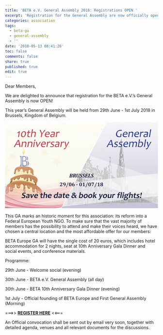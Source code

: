```yaml
---
title: 'BETA e.V. General Assembly 2018: Registrations OPEN '
excerpt: 'Registration for the General Assembly are now officially open. '
categories: association
tags:
  - beta-ga
  - general-assembly
  - ''
date: '2018-05-13 08:41:26'
toc: false
comments: false
share: true
published: true
edit: true
---
```

Dear Members,

We are delighted to announce that registration for the BETA e.V.’s General Assembly is now OPEN! 

This year’s General Assembly will be held from 29th June - 1st July 2018 in Brussels, Kingdom of Belgium.

![null](/assets/images/rsz_1a38a265a940926b2b6ce8fc621a9624cfcec5075_1_690x388.jpg)

This GA marks an historic moment for this association: its reform into a Federal European Youth NGO. To make sure that the vast majority of members has the possibility to attend and make their voices heard, we have chosen a central location and the most affordable offer for our members:

BETA Europe GA will have the single cost of 20 euros, which includes hotel accommodation for 2 nights, seat at 10th Anniversary Gala Dinner and social events, and conference materials.

Programme:

29th June - Welcome social (evening)

30th June - BETA e.V. General Assembly (all day)

30th June - BETA 10th Anniversary Gala Dinner (evening)

1st July - Official founding of BETA Europe and First General Assembly (Morning)

\===>> [ **REGISTER HERE**](https://desk.beta-europe.org/civicrm/event/info?reset=1&id=8)  <<===

An Official convocation shall be sent out by email very soon, together with detailed agenda, venues and all relevant documents for the discussions.
